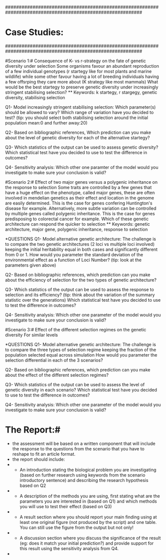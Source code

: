##########################################################################################################
#                                                Case Studies:
##########################################################################################################

#Scenario 1:# Consequence of K- vs r-strategy on the fate of genetic diversity under selection
 Some organisms favour an abundant reproduction of a few individual genotypes (r startegy like for most plants and marine wildlife) while some other favour having a lot of breeding individuals having a few offsrping they care more about (K strategy like most mammals)
 What would be the best startegy to preserve genetic diversity under increasingly stringent stabilising selection?
** Keywords: k startegy, r stargegy, genetic diversity, stabilising selection

Q1- Model increasingly stringent stabilising selection:
	Which parameter(s) should be allowed to vary?
	Which range of variation have you decided to test? (tip: you should select both stabilising selection around the initial population mean:0 and further away:20)

Q2- Based on bibliographic references, Which prediction can you make about the level of genetic diversity for each of the alternative startegy?

Q3- Which statistics of the output can be used to assess genetic diversity?
	Which statistical test have you decided to use to test the difference in outcomes?

Q4- Sensitivity analysis:
  Which other one paramter of the model would you investigate to make sure your conclusion is valid?

#Scenario 2:# Effect of two major genes versus a polygenic inheritance on the response to selection
Some traits are controlled by a few genes that have a huge effect on the phenotype, called major genes, these are often involved in mendelian genetics as their effect and location in the genome are easily determined. This is the case for genes confering Huntington's disease for example. Alternatively, more subtle variation can be controlled by multiple genes called polygenic inheritance. This is the case for genes predisposing to colorectal cancer for example.
Which of these genetic architecture can respond the quicker to selection
** Keywords: genetic architecture, major gene, polygenic inheritance, response to selection

*QUESTIONS
Q1- Model alternative genetic architecture:
	The challenge is to compare the two genetic architectures (2 loci vs multiple loci involved) keeping the initial heritability equal in both cases and significantly different from 0 or 1.
	How would you parameter the standard deviation of the environmental effect as a function of Loci Number? (tip: look at the parameters given above)

Q2- Based on bibliographic references, which prediction can you make about the efficiency of selection for the two types of genetic architecture?

Q3- Which statistics of the output can be used to assess the response to selection and its efficiency? (tip: think about the variation of the summary statistic over the generations)
	Which statistical test have you decided to use to test the difference in outcomes?

Q4- Sensitivity analysis:
	Which other one parameter of the model would you investigate to make sure your conclusion is valid?

#Scenario 3:# Effect of the different selection regimes on the genetic diversity
For similar levels

*QUESTIONS
Q1- Model alternative genetic architecture:
	The challenge is to compare the three types of selection regime keeping the fraction of the population selected equal across simulation
	How would you parameter the selection differential in each of the 3 scenarios?

Q2- Based on bibliographic references, which prediction can you make about the effect of the different selection regimes?

Q3- Which statistics of the output can be used to assess the level of genetic diversity in each scenario?
	Which statistical test have you decided to use to test the difference in outcomes?

Q4- Sensitivity analysis:
	Which other one parameter of the model would you investigate to make sure your conclusion is valid?


# The Report:#
* the assessment will be based on a written component that will include the response to the questions from the scenario that you have to reshape to fit an article format.
* the report should include:
* 	- An introduction stating the biological problem you are investigating (based on further research using keywords from the scenario introductory sentence) and describing the research hypothesis based on Q2
* 	- A description of the methods you are using, first stating what are the parameters you are interested in (based on Q1) and which methods you will use to test their effect (based on Q3)
*	- A result section where you should report your main finding using at least one original figure (not produced by the script) and one table. You can still use the figure from the output but not only!
*	- A discussion section where you discuss the significance of the result (eg: does it match your initial prediction?) and provide support for this result using the sensitivity analysis from Q4.
* 
